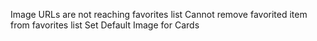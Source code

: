 <!-- 1. setup index
    create index.html
    link main.css
    link index.js
    create header.css
    link header.css
        -ADD CHANGES TO tests/index.js, ESLINTRC, TRAVIS.YML!!! -->

<!-- 2. create auth
    create auth.html
    create auth.js
    link auth.js
    link header.css -->

<!-- 3. setup authorization on firebase website -->

<!-- 4. create firebase.js
    add firebase scripts and links to html files
    add firebase info to firebase.js -->

<!-- 4.5 create ui on auth.js
    initialize constructor 
    ui.start()
        sign in options
            PROVIDER ID
        sign in success url
        credential helper none
        callbacks
         -->


<!-- 5. TDD Header Section
    ddd header
        get mtg png
        add title
        add login
        add profile pic
        add span for name
        style in header.css

    tdd make header html
    make div wrapper for header
    make loadHeader function -->
<!-- 
6. Make sure user can log in
    add load header to pages -->

<!-- 7. DDD Filter Section
    figure out fields of search
        by name
        by type
        by subtype
        by color
        by set
    TDD makeFormHtml function
    TDD makeOptionHtml -->
<!-- 
8. DDD index.html
    create section for gallery
    create search form section
    create header section
    create card entry layout
        figure out cards per page -->
<!-- 
9. TDD Card HTML Template -->

<!-- 10. Write loadGallery function
    write clearRows function -->
    
<!-- 11. TDD Query Functions
    write search to query
    write page to query
    read from query
    export to own file -->
<!-- 
12. Create Search Components JS
    addEventListener SUBMIT
    Change Hash on submit -->
    
<!-- 13. TDD Search URL function
    if no input fields returns base utl -->
    
<!-- 14. Write Load Query function on index.html
     -->
<!-- 
15. modify make card html to include some sort of favorite icon
    -should have class 'favorite icon' -->

<!-- 16. create and export favoritesByUserRef on firebase.js

17. add event listener to loadGallery function to add fav
    -import auth and favbyuserref from firebase
    - -->

Image URLs are not reaching favorites list
Cannot remove favorited item from favorites list
Set Default Image for Cards
